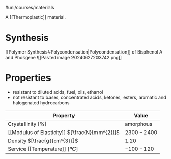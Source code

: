 #uni/courses/materials 

A [[Thermoplastic]] material.

# Synthesis

[[Polymer Synthesis#Polycondensation|Polycondensation]] of Bisphenol A and Phosgene
![[Pasted image 20240627203742.png]]

# Properties

- resistant to diluted acids, fuel, oils, ethanol
- not resistant to bases, concentrated acids, ketones, esters, aromatic and halogenated hydrocarbons

| Property                                       | Value       |
| ---------------------------------------------- | ----------- |
| Crystallinity $[\%]$                           | amorphous   |
| [[Modulus of Elasticity]] $[\frac{N}{mm^{2}}]$ | $2300-2400$ |
| Density $[\frac{g}{cm^{3}}]$                   | $1.20$ |
| Service [[Temperature]] $[ºC]$                 | $-100 - 120$  |
